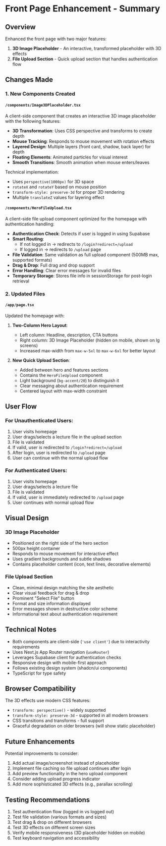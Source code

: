 # Front Page Enhancement - Summary

## Overview
Enhanced the front page with two major features:
1. **3D Image Placeholder** - An interactive, transformed placeholder with 3D effects
2. **File Upload Section** - Quick upload section that handles authentication flow

## Changes Made

### 1. New Components Created

#### `/components/Image3DPlaceholder.tsx`
A client-side component that creates an interactive 3D image placeholder with the following features:
- **3D Transformation**: Uses CSS perspective and transforms to create depth
- **Mouse Tracking**: Responds to mouse movement with rotation effects
- **Layered Design**: Multiple layers (front card, shadow, back layer) for depth
- **Floating Elements**: Animated particles for visual interest
- **Smooth Transitions**: Smooth animation when mouse enters/leaves

Technical implementation:
- Uses `perspective(1000px)` for 3D space
- `rotateX` and `rotateY` based on mouse position
- `transform-style: preserve-3d` for proper 3D rendering
- Multiple `translateZ` values for layering effect

#### `/components/HeroFileUpload.tsx`
A client-side file upload component optimized for the homepage with authentication handling:
- **Authentication Check**: Detects if user is logged in using Supabase
- **Smart Routing**: 
  - If not logged in → redirects to `/login?redirect=/upload`
  - If logged in → redirects to `/upload` page
- **File Validation**: Same validation as full upload component (500MB max, supported formats)
- **Drag & Drop**: Full drag and drop support
- **Error Handling**: Clear error messages for invalid files
- **Temporary Storage**: Stores file info in sessionStorage for post-login retrieval

### 2. Updated Files

#### `/app/page.tsx`
Updated the homepage with:
1. **Two-Column Hero Layout**:
   - Left column: Headline, description, CTA buttons
   - Right column: 3D Image Placeholder (hidden on mobile, shown on lg screens)
   - Increased max-width from `max-w-5xl` to `max-w-6xl` for better layout

2. **New Quick Upload Section**:
   - Added between hero and features sections
   - Contains the `HeroFileUpload` component
   - Light background (`bg-accent/20`) to distinguish it
   - Clear messaging about authentication requirement
   - Centered layout with max-width constraint

## User Flow

### For Unauthenticated Users:
1. User visits homepage
2. User drags/selects a lecture file in the upload section
3. File is validated
4. If valid, user is redirected to `/login?redirect=/upload`
5. After login, user is redirected to `/upload` page
6. User can continue with the normal upload flow

### For Authenticated Users:
1. User visits homepage
2. User drags/selects a lecture file
3. File is validated
4. If valid, user is immediately redirected to `/upload` page
5. User continues with normal upload flow

## Visual Design

### 3D Image Placeholder
- Positioned on the right side of the hero section
- 500px height container
- Responds to mouse movement for interactive effect
- Uses gradient backgrounds and subtle shadows
- Contains placeholder content (icon, text lines, decorative elements)

### File Upload Section
- Clean, minimal design matching the site aesthetic
- Clear visual feedback for drag & drop
- Prominent "Select File" button
- Format and size information displayed
- Error messages shown in destructive color scheme
- Informational text about authentication requirement

## Technical Notes

- Both components are client-side (`'use client'`) due to interactivity requirements
- Uses Next.js App Router navigation (`useRouter`)
- Leverages Supabase client for authentication checks
- Responsive design with mobile-first approach
- Follows existing design system (shadcn/ui components)
- TypeScript for type safety

## Browser Compatibility

The 3D effects use modern CSS features:
- `transform: perspective()` - widely supported
- `transform-style: preserve-3d` - supported in all modern browsers
- CSS transitions and transforms - full support
- Graceful degradation on older browsers (will show static placeholder)

## Future Enhancements

Potential improvements to consider:
1. Add actual image/screenshot instead of placeholder
2. Implement file caching so file upload continues after login
3. Add preview functionality in the hero upload component
4. Consider adding upload progress indicator
5. Add more sophisticated 3D effects (e.g., parallax scrolling)

## Testing Recommendations

1. Test authentication flow (logged in vs logged out)
2. Test file validation (various formats and sizes)
3. Test drag & drop on different browsers
4. Test 3D effects on different screen sizes
5. Verify mobile responsiveness (3D placeholder hidden on mobile)
6. Test keyboard navigation and accessibility
